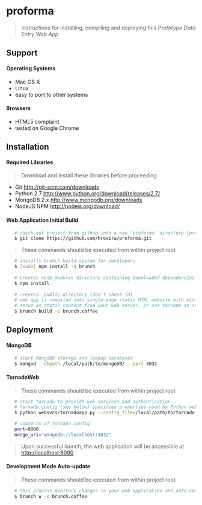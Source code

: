 proforma
========
> Instructions for installing, compiling and deploying this *Prototype Data Entry Web App*

## Support

#### Operating Systems
* Mac OS X
* Linux
* easy to port to other systems

#### Browsers
* HTML5 complaint
* tested on Google Chrome

## Installation

#### Required Libraries
> Download and install these libraries before proceeding

* Git http://git-scm.com/downloads
* Python 2.7 http://www.python.org/download/releases/2.7/
* MongoDB 2.x http://www.mongodb.org/downloads
* NodeJS NPM http://nodejs.org/download/

#### Web Application Initial Build

```bash
   # check out project from github into a new 'proforma' directory (project root)
   $ git clone https://github.com/hrovira/proforma.git
```

> These commands should be executed from within project root

```bash
   # installs brunch build system for developers
   $ [sudo] npm install -g brunch
   
   # creates node_modules directory containing downloaded dependencies (don't check-in)
   $ npm install
  
   # creates _public directory (don't check-in)
   # web app is compiled into single-page static HTML website with minified JavaScript
   # serve as static content from your web server, or use tornado as static content handler 
   $ brunch build -c brunch.coffee 
```

## Deployment

#### MongoDB
```bash
   # start MongoDB storage and lookup databases
   $ mongod --dbpath /local/path/to/mongoDB/ --port 3032
```

#### TornadoWeb
> These commands should be executed from within project root

```bash
   # start tornado to provide web services and authentication
   # tornado.config (see below) specifies properties used by Python web services
   $ python websvcs/tornadoapp.py --config_file=/local/path/to/tornado.config

   # contents of tornado.config
   port=8000
   mongo_uri="mongodb://localhost:3032"
```
> Upon successful launch, the web application will be accessible at [http://localhost:8000](http://localhost:8000)

#### Development Mode Auto-update 
> These commands should be executed from within project root

```bash
   # this process monitors changes in your web application and auto-compiles into _public
   $ brunch w -c brunch.coffee
```
